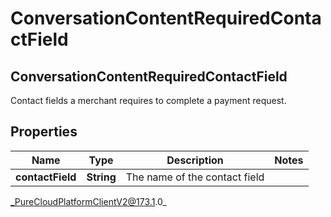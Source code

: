 # ConversationContentRequiredContactField

## ConversationContentRequiredContactField
Contact fields a merchant requires to complete a payment request.

## Properties

|Name | Type | Description | Notes|
|------------ | ------------- | ------------- | -------------|
| **contactField** | **String** | The name of the contact field | |



_PureCloudPlatformClientV2@173.1.0_
